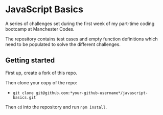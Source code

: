 # JavaScript Basics

A series of challenges set during the first week of my part-time coding bootcamp at Manchester Codes.

The repository contains test cases and empty function definitions which need to be populated to solve the different challenges.

## Getting started

First up, create a fork of this repo.

Then clone your copy of the repo:
- `git clone git@github.com:*your-github-username*/javascript-basics.git`

Then `cd` into the repository and run `npm install`.
